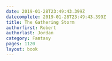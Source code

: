 ```yaml
---
date: 2019-01-28T23:49:43.399Z
datecomplete: 2019-01-28T23:49:43.399Z
title: The Gathering Storm
authorfirst: Robert
authorlast: Jordan
category: Fantasy
pages: 1120
layout: book
---
```



